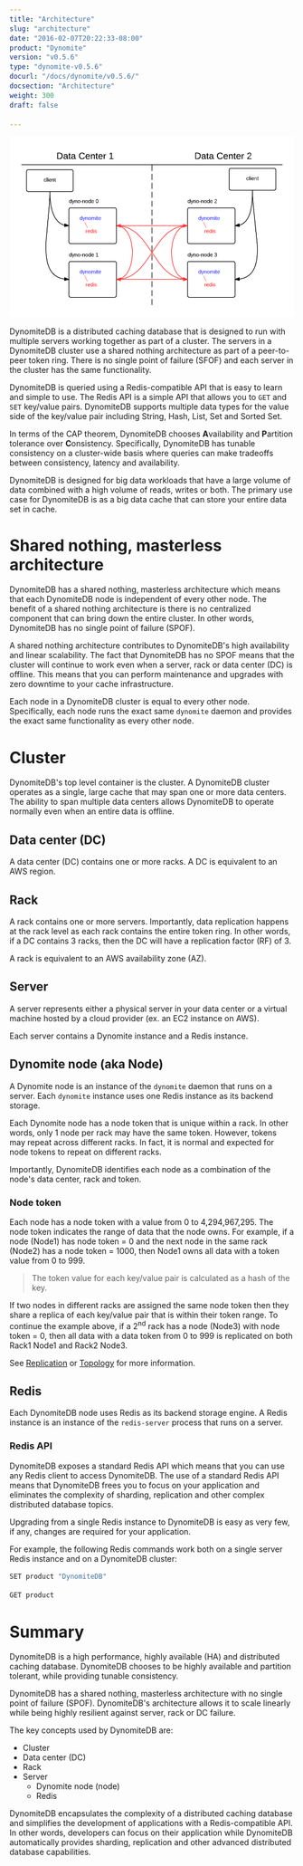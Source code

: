 ```yaml
---
title: "Architecture"
slug: "architecture"
date: "2016-02-07T20:22:33-08:00"
product: "Dynomite"
version: "v0.5.6"
type: "dynomite-v0.5.6"
docurl: "/docs/dynomite/v0.5.6/"
docsection: "Architecture"
weight: 300
draft: false

---
```


<img class="img-responsive center-block"
     src="/img/dynomite/v0.5.6/dynomite-architecture.png" 
     alt="Dynomite Architecture">

<!-- LARGE DIAGRAM OF ENTIRE CLUSTER as banner image -->

DynomiteDB is a distributed caching database that is designed to run with multiple servers working together as part of a cluster. The servers in a DynomiteDB cluster use a shared nothing architecture as part of a peer-to-peer token ring. There is no single point of failure (SFOF) and each server in the cluster has the same functionality.

DynomiteDB is queried using a Redis-compatible API that is easy to learn and simple to use. The Redis API is a simple API that allows you to `GET` and `SET` key/value pairs. DynomiteDB supports multiple data types for the value side of the key/value pair including String, Hash, List, Set and Sorted Set. 

In terms of the CAP theorem, DynomiteDB chooses <strong>A</strong>vailability and <strong>P</strong>artition tolerance over <strong>C</strong>onsistency. Specifically, DynomiteDB has tunable consistency on a cluster-wide basis where queries can make tradeoffs between consistency, latency and availability.

DynomiteDB is designed for big data workloads that have a large volume of data combined with a high volume of reads, writes or both. The primary use case for DynomiteDB is as a big data cache that can store your entire data set in cache.

# Shared nothing, masterless architecture

DynomiteDB has a shared nothing, masterless architecture which means that each DynomiteDB node is independent of every other node. The benefit of a shared nothing architecture is there is no centralized component that can bring down the entire cluster. In other words, DynomiteDB has no single point of failure (SPOF).

A shared nothing architecture contributes to DynomiteDB's high availability and linear scalability. The fact that DynomiteDB has no SPOF means that the cluster will continue to work even when a server, rack or data center (DC) is offline. This means that you can perform maintenance and upgrades with zero downtime to your cache infrastructure.

Each node in a DynomiteDB cluster is equal to every other node. Specifically, each node runs the exact same `dynomite` daemon and provides the exact same functionality as every other node.

<!-- SHOW DIAGRAM OF DYNOMITE'S INTERNAL BLOCK DIAGRAM HERE -->

# Cluster

<!-- SHOW IMAGE HERE OF ENTIRE CLUSTER -->

DynomiteDB's top level container is the cluster. A DynomiteDB cluster operates as a single, large cache that may span one or more data centers. The ability to span multiple data centers allows DynomiteDB to operate normally even when an entire data is offline.

## Data center (DC)

A data center (DC) contains one or more racks. A DC is equivalent to an AWS region.

## Rack

A rack contains one or more servers. Importantly, data replication happens at the rack level as each rack contains the entire token ring. In other words, if a DC contains 3 racks, then the DC will have a replication factor (RF) of 3.

A rack is equivalent to an AWS availability zone (AZ).

## Server

<!-- TODO: Update the Server definition to include the concept of a Container -->

A server represents either a physical server in your data center or a virtual machine hosted by a cloud provider (ex. an EC2 instance on AWS).

Each server contains a Dynomite instance and a Redis instance.

## Dynomite node (aka Node)

A Dynomite node is an instance of the `dynomite` daemon that runs on a server. Each `dynomite` instance uses one Redis instance as its backend storage.

Each Dynomite node has a node token that is unique within a rack. In other words, only 1 node per rack may have the same token. However, tokens may repeat across different racks. In fact, it is normal and expected for node tokens to repeat on different racks.

Importantly, DynomiteDB identifies each node as a combination of the node's data center, rack and token.

### Node token

Each node has a node token with a value from 0 to 4,294,967,295. The node token indicates the range of data that the node owns. For example, if a node (Node1) has node token = 0 and the next node in the same rack (Node2) has a node token = 1000, then Node1 owns all data with a token value from 0 to 999.

> The token value for each key/value pair is calculated as a hash of the key.

If two nodes in different racks are assigned the same node token then they share a replica of each key/value pair that is within their token range. To continue the example above, if a 2<sup>nd</sup> rack has a node (Node3) with node token = 0, then all data with a data token from 0 to 999 is replicated on both Rack1 Node1 and Rack2 Node3.

See [Replication](../replication/) or [Topology](../topology/) for more information.

## Redis

Each DynomiteDB node uses Redis as its backend storage engine. A Redis instance is an instance of the `redis-server` process that runs on a server.

### Redis API

DynomiteDB exposes a standard Redis API which means that you can use any Redis client to access DynomiteDB. The use of a standard Redis API means that DynomiteDB frees you to focus on your application and eliminates the complexity of sharding, replication and other complex distributed database topics. 

Upgrading from a single Redis instance to DynomiteDB is easy as very few, if any, changes are required for your application.

For example, the following Redis commands work both on a single server Redis instance and on a DynomiteDB cluster:

```bash
SET product "DynomiteDB"

GET product
```

<!-- show entire cluster access via Redis API -->

<!-- See [API](../api/) for more information. -->

# Summary

DynomiteDB is a high performance, highly available (HA) and distributed caching database. DynomiteDB chooses to be highly available and partition tolerant, while providing tunable consistency.

DynomiteDB has a shared nothing, masterless architecture with no single point of failure (SPOF). DynomiteDB's architecture allows it to scale linearly while being highly resilient against server, rack or DC failure.

The key concepts used by DynomiteDB are:

- Cluster
- Data center (DC)
- Rack
- Server
    - Dynomite node (node)
    - Redis

DynomiteDB encapsulates the complexity of a distributed caching database and simplifies the development of applications with a Redis-compatible API. In other words, developers can focus on their application while DynomiteDB automatically provides sharding, replication and other advanced distributed database capabilities.
